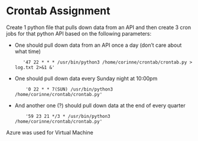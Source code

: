 # Crontab Assignment 

  Create 1 python file that pulls down data from an API and then create 3 cron jobs for that python API based on the following parameters: 
  
- One should pull down data from an API once a day (don’t care about what time) 

         '47 22 * * * /usr/bin/python3 /home/corinne/crontab/crontab.py > log.txt 2>&1 &'
         
- One should pull down data every Sunday night at 10:00pm 

          '0 22 * * 7(SUN) /usr/bin/python3 /home/corinne/crontab/crontab.py'
          
- And another one (?) should pull down data at the end of every quarter 

          '59 23 21 */3 * /usr/bin/python3 /home/corinne/crontab/crontab.py' 

Azure was used for Virtual Machine 
